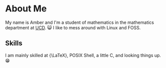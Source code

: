 # About Me
My name is Amber and I'm a student of mathematics in the mathematics department at [UCD](https://www.ucdenver.edu/). 😺 I like to mess around with Linux and FOSS.
## Skills
I am mainly skilled at {\LaTeX}, POSIX Shell, a little C, and looking things up. 😁
